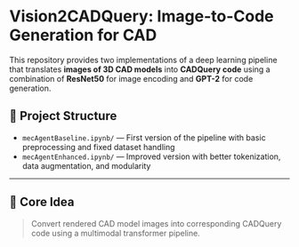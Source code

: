 
# Vision2CADQuery: Image-to-Code Generation for CAD

This repository provides two implementations of a deep learning pipeline that translates **images of 3D CAD models** into **CADQuery code** using a combination of **ResNet50** for image encoding and **GPT-2** for code generation.

## 📌 Project Structure

- `mecAgentBaseline.ipynb/` — First version of the pipeline with basic preprocessing and fixed dataset handling
- `mecAgentEnhanced.ipynb/` — Improved version with better tokenization, data augmentation, and modularity


---

## 🧠 Core Idea

> Convert rendered CAD model images into corresponding CADQuery code using a multimodal transformer pipeline.


